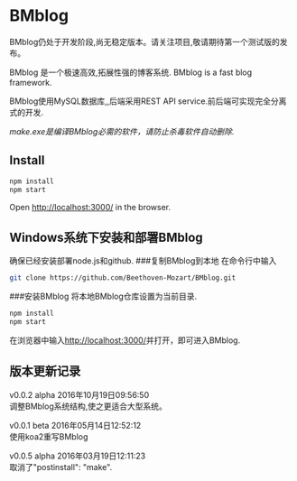 # BMblog

BMblog仍处于开发阶段,尚无稳定版本。请关注项目,敬请期待第一个测试版的发布。

BMblog 是一个极速高效,拓展性强的博客系统.
BMblog is a fast blog framework.

BMblog使用MySQL数据库,,后端采用REST API service.前后端可实现完全分离式的开发.

_make.exe是编译BMblog必需的软件，请防止杀毒软件自动删除._

## Install
```bash
npm install
npm start
```



Open [http://localhost:3000/](http://localhost:3000/) in the browser.

## Windows系统下安装和部署BMblog
确保已经安装部署node.js和github.
###复制BMblog到本地
在命令行中输入
```bash
git clone https://github.com/Beethoven-Mozart/BMblog.git
```
###安装BMblog
将本地BMblog仓库设置为当前目录.
```bash
npm install
npm start
```

在浏览器中输入[http://localhost:3000/](http://localhost:3000/)并打开，即可进入BMblog.

## 版本更新记录
v0.0.2 alpha 2016年10月19日09:56:50  
调整BMblog系统结构,使之更适合大型系统。

v0.0.1 beta 2016年05月14日12:52:12  
使用koa2重写BMblog

v0.0.5 alpha 2016年03月19日12:11:23  
取消了"postinstall": "make".